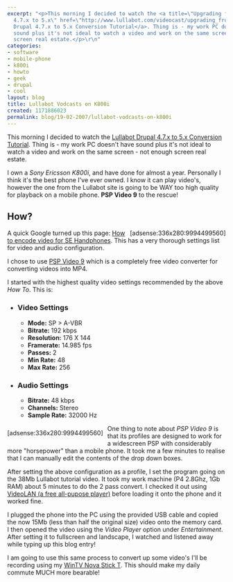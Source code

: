 ```yaml
---
excerpt: "<p>This morning I decided to watch the <a title=\"Upgrading from Drupal
  4.7.x to 5.x\" href=\"http://www.lullabot.com/videocast/upgrading_from_drupal_4_7_x_to_drupal_5_x\">Lullabot
  Drupal 4.7.x to 5.x Conversion Tutorial</a>. Thing is - my work PC doesn't have
  sound plus it's not ideal to watch a video and work on the same screen - not enough
  screen real estate.</p>\r\n"
categories:
- software
- mobile-phone
- k800i
- howto
- geek
- drupal
- cool
layout: blog
title: Lullabot Vodcasts on K800i
created: 1171886023
permalink: blog/19-02-2007/lullabot-vodcasts-on-k800i
---
```

<p>This morning I decided to watch the <a title="Upgrading from Drupal 4.7.x to 5.x" href="http://www.lullabot.com/videocast/upgrading_from_drupal_4_7_x_to_drupal_5_x">Lullabot Drupal 4.7.x to 5.x Conversion Tutorial</a>. Thing is - my work PC doesn't have sound plus it's not ideal to watch a video and work on the same screen - not enough screen real estate.</p>
<!--break-->
<p>I own a <em>Sony Ericsson K800i</em>, and have done for almost a year. Personally I think it's the best phone I've ever owned. I know it can play video's, however the one from the Lullabot site is going to be WAY too high quality for playback on a mobile phone. <strong>PSP Video 9</strong> to the rescue!</p>
<h2>How?</h2>
<div style="margin: 0px 0px 0px 10px; float: right;">[adsense:336x280:9994499560]</div>
<p>A quick Google turned up this page: <a title="How to encode video for SE Handphones" href="http://forums.asia.cnet.com/showthread.php?t=2655"> How to encode video for SE Handphones</a>. This has a very thorough settings list for video and audio configuration.</p>
<p>I chose to use <a title="Get PSP Video 9 here for free" href="http://www.pspvideo9.com/">PSP Video 9</a>  which is a completely free video converter for converting videos into MP4.</p>
<p>I started with the highest quality video settings recommended by the above <em>How To</em>. This is:</p>
<ul style="clear: right;">
    <li>
    <h3>Video Settings</h3>
    <ul>
        <li><strong>Mode:</strong> SP &gt; A-VBR</li>
        <li><strong>Bitrate:</strong> 192 kbps</li>
        <li><strong>Resolution:</strong> 176 X 144</li>
        <li><strong>Framerate:</strong> 14.985 fps</li>
        <li><strong>Passes:</strong> 2</li>
        <li><strong>Min Rate:</strong> 48</li>
        <li><strong>Max Rate:</strong> 256</li>
    </ul>
    </li>
    <li>
    <h3>Audio Settings</h3>
    <ul>
        <li><strong>Bitrate:</strong> 48 kbps</li>
        <li><strong>Channels:</strong> Stereo</li>
        <li><strong>Sample Rate:</strong> 32000 Hz</li>
    </ul>
    </li>
</ul>
<div style="margin: 10px 10px 10px 0px; float: left;">[adsense:336x280:9994499560]</div>
<p>One thing to note about <em>PSP Video 9</em> is that its profiles are designed to work for a widescreen PSP with considerably more &quot;horsepower&quot; than a mobile phone. It took me a few minutes to realise that I can manually edit the contents of the drop down boxes.</p>
<p>After setting the above configuration as a profile, I set the program going on the 38Mb Lullabot tutorial video. It took my work machine (P4 2.8Ghz, 1Gb RAM) about 5 minutes to do the 2 pass convert. I checked it out using <a title="VideoLAN - a free all-pupose player" href="http://www.videolan.org/">VideoLAN (a free all-pupose player)</a> before loading it onto the phone and it worked fine.</p>
<p>I plugged the phone into the PC using the provided USB cable and copied the now 15Mb (less than half the original size) video onto the memory card. I then opened the video using the <em>Video Player</em> option under <em>Entertainment</em>. After setting it to fullscreen and landscape, I watched and listened away while typing up this blog entry!</p>
<p>I am going to use this same process to convert up some video's I'll be recording using my <a title="Nova Stick T Review" href="/blog/31-12-2006/wintv-nova-t-stick-review">WinTV Nova Stick T</a>. This should make my daily commute MUCH more bearable!</p>
